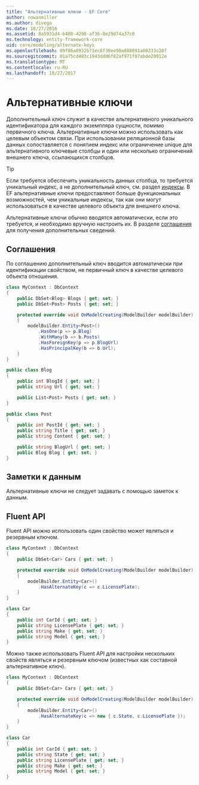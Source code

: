 ```yaml
---
title: "Альтернативные ключи - EF Core"
author: rowanmiller
ms.author: divega
ms.date: 10/27/2016
ms.assetid: 8a5931d4-b480-4298-af36-0e29d74a37c0
ms.technology: entity-framework-core
uid: core/modeling/alternate-keys
ms.openlocfilehash: 09f86a8932b71ec8f30ee90a088091a00233c20f
ms.sourcegitcommit: 01a75cd483c1943ddd6f82af971f07abde20912e
ms.translationtype: MT
ms.contentlocale: ru-RU
ms.lasthandoff: 10/27/2017
---
```

# <a name="alternate-keys"></a>Альтернативные ключи

Дополнительный ключ служит в качестве альтернативного уникального идентификатора для каждого экземпляра сущности, помимо первичного ключа. Альтернативные ключи можно использовать как целевым объектом связи. При использовании реляционной базы данных сопоставляется с понятием индекс или ограничение unique для альтернативного ключевые столбцы и один или несколько ограничений внешнего ключа, ссылающихся столбцов.

> [!TIP]  
> Если требуется обеспечить уникальность данных столбца, то требуется уникальный индекс, а не дополнительный ключ, см. раздел [индексы](indexes.md). В EF альтернативные ключи предоставляют больше функциональных возможностей, чем уникальные индексы, так как они могут использоваться в качестве целевого объекта для внешнего ключа.

Альтернативные ключи обычно вводятся автоматически, если это требуется, и необходимо вручную настроить их. В разделе [соглашения](#conventions) для получения дополнительных сведений.

## <a name="conventions"></a>Соглашения

По соглашению дополнительный ключ вводится автоматически при идентификации свойством, не первичный ключ в качестве целевого объекта отношения.

<!-- [!code-csharp[Main](samples/core/Modeling/Conventions/Samples/AlternateKey.cs?highlight=12)] -->
``` csharp
class MyContext : DbContext
{
    public DbSet<Blog> Blogs { get; set; }
    public DbSet<Post> Posts { get; set; }

    protected override void OnModelCreating(ModelBuilder modelBuilder)
    {
        modelBuilder.Entity<Post>()
            .HasOne(p => p.Blog)
            .WithMany(b => b.Posts)
            .HasForeignKey(p => p.BlogUrl)
            .HasPrincipalKey(b => b.Url);
    }
}

public class Blog
{
    public int BlogId { get; set; }
    public string Url { get; set; }

    public List<Post> Posts { get; set; }
}

public class Post
{
    public int PostId { get; set; }
    public string Title { get; set; }
    public string Content { get; set; }

    public string BlogUrl { get; set; }
    public Blog Blog { get; set; }
}
```

## <a name="data-annotations"></a>Заметки к данным

Альтернативные ключи не следует задавать с помощью заметок к данным.

## <a name="fluent-api"></a>Fluent API

Fluent API можно использовать один свойство может являться и резервным ключом.

<!-- [!code-csharp[Main](samples/core/Modeling/FluentAPI/Samples/AlternateKeySingle.cs?highlight=7,8)] -->
``` csharp
class MyContext : DbContext
{
    public DbSet<Car> Cars { get; set; }

    protected override void OnModelCreating(ModelBuilder modelBuilder)
    {
        modelBuilder.Entity<Car>()
            .HasAlternateKey(c => c.LicensePlate);
    }
}

class Car
{
    public int CarId { get; set; }
    public string LicensePlate { get; set; }
    public string Make { get; set; }
    public string Model { get; set; }
}
```

Можно также использовать Fluent API для настройки нескольких свойств являться и резервным ключом (известных как составной альтернативное ключ).

<!-- [!code-csharp[Main](samples/core/Modeling/FluentAPI/Samples/AlternateKeyComposite.cs?highlight=7,8)] -->
``` csharp
class MyContext : DbContext
{
    public DbSet<Car> Cars { get; set; }

    protected override void OnModelCreating(ModelBuilder modelBuilder)
    {
        modelBuilder.Entity<Car>()
            .HasAlternateKey(c => new { c.State, c.LicensePlate });
    }
}

class Car
{
    public int CarId { get; set; }
    public string State { get; set; }
    public string LicensePlate { get; set; }
    public string Make { get; set; }
    public string Model { get; set; }
}
```
